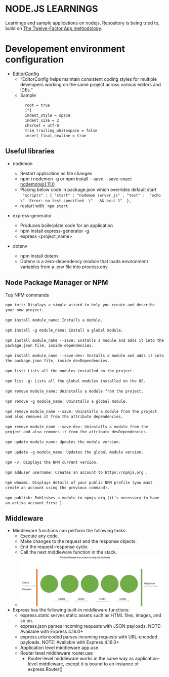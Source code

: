 # NODE.JS LEARNINGS
Learnings and sample applications on nodejs. Repository is being tried to, build on [The Twelve-Factor App methodology](https://12factor.net/).

# Developement environment configuration
 * [EditorConfig](https://editorconfig.org/)  
    - “EditorConfig helps maintain consistent coding styles for multiple developers working on the same project across various editors and IDEs.”
    - Sample
       ```
         root = true
         [*]
         indent_style = space
         indent_size = 2
         charset = utf-8
         trim_trailing_whitespace = false
         insert_final_newline = true
       ```

## Useful libraries
* nodemon
  - Restart application as file changes
  - npm i nodemon -g or  ​​npm​​ ​​install​​ ​​--save​​ ​​--save-exact​​ ​​nodemon@1.11.0​
  - Placing below code in package.json which overrides default start  
      ` "scripts" : {
       "start" : "nodemon server.js" ,
       "test" :  "echo   \"  Error: no test specified  \"   && exit 1" 
       },`
   - restart with ` npm start`

* express-generator
  - Produces boilerplate code for an application
  - npm install express-generator -g
  - express <project_name>
* dotenv
  - npm install dotenv
  - Dotenv is a zero-dependency module that loads environment variables from a .env file into process.env.
## Node Package Manager or NPM
   Top NPM commands

    npm init: Displays a simple wizard to help you create and describe your new project.

    npm install module_name: Installs a module.

    npm install -g module_name: Install a global module.

    npm install module_name --save: Installs a module and adds it into the package.json file, inside dependencies.

    npm install module_name --save-dev: Installs a module and adds it into the package.json file, inside devDependencies.

    npm list: Lists all the modules installed on the project.

    npm list -g: Lists all the global modules installed on the OS.

    npm remove module_name: Uninstalls a module from the project.

    npm remove -g module_name: Uninstalls a global module.

    npm remove module_name --save: Uninstalls a module from the project and also removes it from the attribute dependencies.

    npm remove module_name --save-dev: Uninstalls a module from the project and also removes it from the attribute devDependencies.

    npm update module_name: Updates the module version.

    npm update -g module_name: Updates the global module version.

    npm -v: Displays the NPM current version.

    npm adduser username: Creates an account to https://npmjs.org .

    npm whoami: Displays details of your public NPM profile (you must create an account using the previous command).

    npm publish: Publishes a module to npmjs.org (it’s necessary to have an active account first ).
    
## Middleware  
   * Middleware functions can perform the following tasks:
     - Execute any code.
     - Make changes to the request and the response objects.
     - End the request-response cycle.
     - Call the next middleware function in the stack.
     - ![next](/assets/next.png)
   * Express has the following built-in middleware functions:
     - express.static serves static assets such as HTML files, images, and so on.
     - express.json parses incoming requests with JSON payloads. NOTE: Available with Express 4.16.0+
     - express.urlencoded parses incoming requests with URL-encoded payloads. NOTE: Available with Express 4.16.0+
     - Application level middleware app.use
     - Router level middleware router.use     
       + Router-level middleware works in the same way as application-level middleware, except it is bound to an instance of express.Router()


